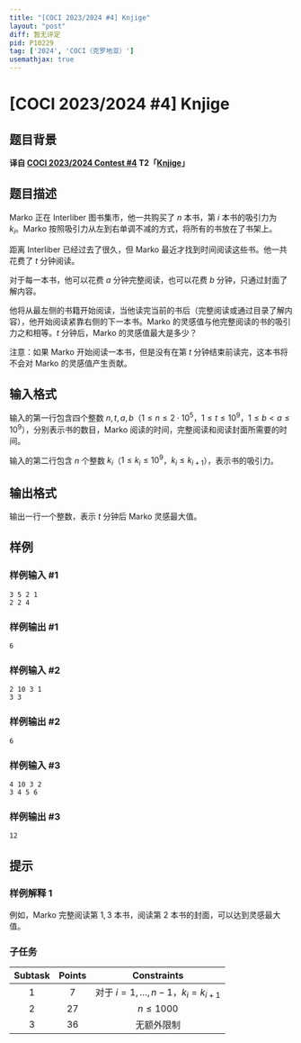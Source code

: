 ```yaml
---
title: "[COCI 2023/2024 #4] Knjige"
layout: "post"
diff: 暂无评定
pid: P10229
tag: ['2024', 'COCI（克罗地亚）']
usemathjax: true
---
```


# [COCI 2023/2024 #4] Knjige
## 题目背景

**译自 [COCI 2023/2024 Contest #4](https://hsin.hr/coci/archive/2023_2024) T2「[Knjige](https://hsin.hr/coci/archive/2023_2024/contest4_tasks.pdf)」**
## 题目描述

Marko 正在 Interliber 图书集市，他一共购买了 $n$ 本书，第 $i$ 本书的吸引力为 $k_i$。Marko 按照吸引力从左到右单调不减的方式，将所有的书放在了书架上。

距离 Interliber 已经过去了很久，但 Marko 最近才找到时间阅读这些书。他一共花费了 $t$ 分钟阅读。

对于每一本书，他可以花费 $a$ 分钟完整阅读，也可以花费 $b$ 分钟，只通过封面了解内容。

他将从最左侧的书籍开始阅读，当他读完当前的书后（完整阅读或通过目录了解内容），他开始阅读紧靠右侧的下一本书。Marko 的灵感值与他完整阅读的书的吸引力之和相等。$t$ 分钟后，Marko 的灵感值最大是多少？

注意：如果 Marko 开始阅读一本书，但是没有在第 $t$ 分钟结束前读完，这本书将不会对 Marko 的灵感值产生贡献。
## 输入格式

输入的第一行包含四个整数 $n,t,a,b$（$1 \le n \le 2\cdot 10^5$，$1 \le t \le 10^9$，$1\le b < a \le 10^9$），分别表示书的数目，Marko 阅读的时间，完整阅读和阅读封面所需要的时间。

输入的第二行包含 $n$ 个整数 $k_i$（$1 \le k_i \le 10^9$，$k_i \le k_{i+1}$），表示书的吸引力。
## 输出格式

输出一行一个整数，表示 $t$ 分钟后 Marko 灵感最大值。
## 样例

### 样例输入 #1
```
3 5 2 1
2 2 4
```
### 样例输出 #1
```
6
```
### 样例输入 #2
```
2 10 3 1
3 3
```
### 样例输出 #2
```
6
```
### 样例输入 #3
```
4 10 3 2
3 4 5 6
```
### 样例输出 #3
```
12
```
## 提示

### 样例解释 1

例如，Marko 完整阅读第 $1,3$ 本书，阅读第 $2$ 本书的封面，可以达到灵感最大值。

### 子任务

| Subtask | Points | Constraints |
| :--: | :--: | :--: |
| 1 | 7 | 对于 $i=1,\ldots,n-1$，$k_i=k_{i+1}$ |
| 2 | 27 | $n \le 1000$ |
| 3 | 36 | 无额外限制 |
